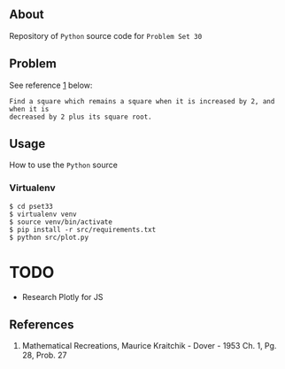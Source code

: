 ## About
Repository of `Python` source code for `Problem Set 30`

## Problem
See reference [1](#references) below:
```
Find a square which remains a square when it is increased by 2, and when it is
decreased by 2 plus its square root.
```

## Usage
How to use the `Python` source

### Virtualenv
```
$ cd pset33
$ virtualenv venv
$ source venv/bin/activate
$ pip install -r src/requirements.txt
$ python src/plot.py
```

# TODO
  + Research Plotly for JS

## References
1. Mathematical Recreations,
   Maurice Kraitchik - Dover - 1953
   Ch. 1, Pg. 28, Prob. 27
